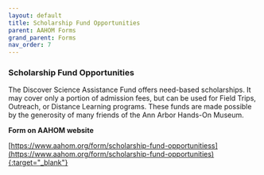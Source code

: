 ```yaml
---
layout: default
title: Scholarship Fund Opportunities
parent: AAHOM Forms
grand_parent: Forms
nav_order: 7
---
```


### Scholarship Fund Opportunities


The Discover Science Assistance Fund offers need-based scholarships.  It may cover only a portion of admission fees, but can be used for Field Trips, Outreach, or Distance Learning programs. These funds are made possible by the generosity of many friends of the Ann Arbor Hands-On Museum.

**Form on AAHOM website**

[https://www.aahom.org/form/scholarship-fund-opportunitiess](https://www.aahom.org/form/scholarship-fund-opportunities){:target="_blank"}